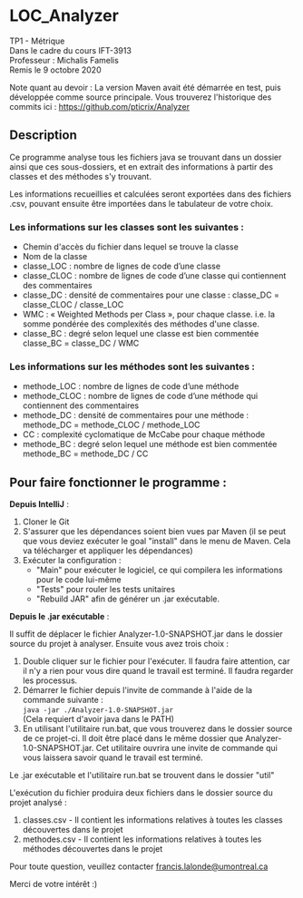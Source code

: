 # LOC_Analyzer
TP1 - Métrique  
Dans le cadre du cours IFT-3913  
Professeur : Michalis Famelis  
Remis le 9 octobre 2020  

Note quant au devoir : La version Maven avait été démarrée en test, puis développée comme source principale. Vous trouverez l'historique des commits ici : https://github.com/pticrix/Analyzer

## Description
Ce programme analyse tous les fichiers java se trouvant dans un dossier ainsi que ces sous-dossiers, et en extrait des informations à partir des classes et des méthodes s'y trouvant. 

Les informations recueillies et calculées seront exportées dans des fichiers .csv, pouvant ensuite être importées dans le tabulateur de votre choix. 

### Les informations sur les classes sont les suivantes : 
- Chemin d'accès du fichier dans lequel se trouve la classe
- Nom de la classe
- classe_LOC : nombre de lignes de code d’une classe
- classe_CLOC : nombre de lignes de code d’une classe qui contiennent des commentaires
- classe_DC : densité de commentaires pour une classe : classe_DC = classe_CLOC / classe_LOC
- WMC : « Weighted Methods per Class », pour chaque classe. i.e. la somme pondérée des complexités des méthodes d'une classe. 
- classe_BC : degré selon lequel une classe est bien commentée classe_BC = classe_DC / WMC

### Les informations sur les méthodes sont les suivantes :
- methode_LOC : nombre de lignes de code d’une méthode
- methode_CLOC : nombre de lignes de code d’une méthode qui contiennent des commentaires
- methode_DC : densité de commentaires pour une méthode : methode_DC = methode_CLOC / methode_LOC
- CC : complexité cyclomatique de McCabe pour chaque méthode
- methode_BC : degré selon lequel une méthode est bien commentée methode_BC = methode_DC / CC

## Pour faire fonctionner le programme :
**Depuis IntelliJ** : 
1.  Cloner le Git
2.  S'assurer que les dépendances soient bien vues par Maven (il se peut que vous deviez exécuter le goal "install" dans le menu de Maven. Cela va télécharger et appliquer les dépendances)
3.  Exécuter la configuration :
    - "Main" pour exécuter le logiciel, ce qui compilera les informations pour le code lui-même
    - "Tests" pour rouler les tests unitaires
    - "Rebuild JAR" afin de générer un .jar exécutable.
  
**Depuis le .jar exécutable** : 

Il suffit de déplacer le fichier Analyzer-1.0-SNAPSHOT.jar dans le dossier source du projet à analyser. Ensuite vous avez trois choix :
  1. Double cliquer sur le fichier pour l'exécuter. Il faudra faire attention, car il n'y a rien pour vous dire quand le travail est terminé. Il faudra regarder les processus.
  2. Démarrer le fichier depuis l'invite de commande à l'aide de la commande suivante :  
      `java -jar ./Analyzer-1.0-SNAPSHOT.jar`  
      (Cela requiert d'avoir java dans le PATH)
  3. En utilisant l'utilitaire run.bat, que vous trouverez dans le dossier source de ce projet-ci. Il doit être placé dans le même dossier que Analyzer-1.0-SNAPSHOT.jar. Cet utilitaire ouvrira une invite de commande qui vous laissera savoir quand le travail est terminé. 

Le .jar exécutable et l'utilitaire run.bat se trouvent dans le dossier "util"

L'exécution du fichier produira deux fichiers dans le dossier source du projet analysé : 
  1. classes.csv   - Il contient les informations relatives à toutes les classes découvertes dans le projet
  2. methodes.csv  - Il contient les informations relatives à toutes les méthodes découvertes dans le projet


Pour toute question, veuillez contacter francis.lalonde@umontreal.ca

Merci de votre intérêt :)

